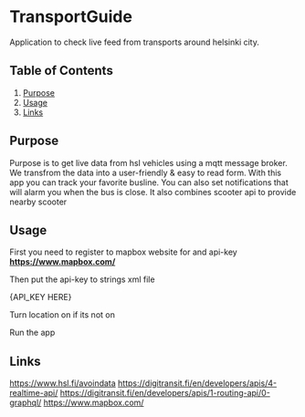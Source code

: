 # TransportGuide

Application to check live feed from transports around helsinki city.

## Table of Contents

1. [Purpose](#purpose)
2. [Usage](#usage)
3. [Links](#links)
## Purpose
Purpose is to get live data from hsl vehicles using a mqtt message broker. We transfrom the data into a user-friendly & 
easy to read form. With this app you can track your favorite busline. You can also set notifications that will alarm you when the bus is close. It also combines scooter api to provide nearby scooter

## Usage

First you need to register to mapbox website for and api-key
**https://www.mapbox.com/** 

Then put the api-key to strings xml file

<string name="access_token" translatable="false">{API_KEY HERE}</string>

Turn location on if its not on

Run the app

## Links

https://www.hsl.fi/avoindata
https://digitransit.fi/en/developers/apis/4-realtime-api/
https://digitransit.fi/en/developers/apis/1-routing-api/0-graphql/
https://www.mapbox.com/
